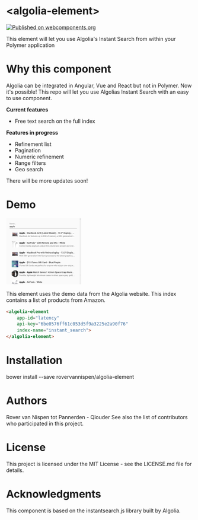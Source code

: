 # \<algolia-element\>

[![Published on webcomponents.org](https://img.shields.io/badge/webcomponents.org-published-blue.svg)](https://www.webcomponents.org/element/owner/my-element)

This element will let you use Algolia&#39;s Instant Search from within your Polymer application

# Why this component
Algolia can be integrated in Angular, Vue and React but not in Polymer. Now it's possible!
This repo will let you use Algolias Instant Search with an easy to use component.

**Current features**

- Free text search on the full index

**Features in progress**

- Refinement list
- Pagination
- Numeric refinement
- Range filters
- Geo search

There will be more updates soon!

# Demo
<img src="docs/demo-algolia-element.png" alt="Demo screenshots" style="width: 200px;!important"/>

This element uses the demo data from the Algolia website. This index contains a list of products from Amazon.

```html
<algolia-element
    app-id="latency"
    api-key="6be0576ff61c053d5f9a3225e2a90f76"
    index-name="instant_search">
</algolia-element>
```

# Installation
bower install --save rovervannispen/algolia-element

# Authors
Rover van Nispen tot Pannerden - Qlouder
See also the list of contributors who participated in this project.

# License
This project is licensed under the MIT License - see the LICENSE.md file for details.

# Acknowledgments
This component is based on the instantsearch.js library built by Algolia.